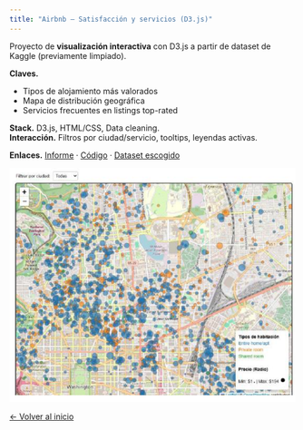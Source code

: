 ```yaml
---
title: "Airbnb — Satisfacción y servicios (D3.js)"
---
```


Proyecto de **visualización interactiva** con D3.js a partir de dataset de Kaggle (previamente limpiado).

**Claves.**
- Tipos de alojamiento más valorados
- Mapa de distribución geográfica
- Servicios frecuentes en listings top-rated

**Stack.** D3.js, HTML/CSS, Data cleaning.  
**Interacción.** Filtros por ciudad/servicio, tooltips, leyendas activas.

**Enlaces.** [Informe](assets/alojamientos/Informe_AIRBNB_D3.pdf) · [Código](assets/alojamientos/AIRBNB_SCRIPTS.zip) · [Dataset escogido](assets/alojamientos/Airbnb_data.csv)


![Mapa](https://github.com/susibrg/susibrg.github.io/blob/main/assets/alojamientos/map_d3.png?raw=true)


[← Volver al inicio](/)

